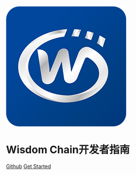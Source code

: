 ![logo](../img/favicon-big.png)

# Wisdom Chain开发者指南


[Github](https://github.com/WisedomChainGroup/docs.git)
[Get Started](zh-cn/README.md)